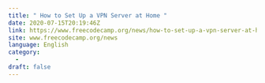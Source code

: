 ```yaml
---
title: " How to Set Up a VPN Server at Home "
date: 2020-07-15T20:19:46Z
link: https://www.freecodecamp.org/news/how-to-set-up-a-vpn-server-at-home/?utm_medium=RSS&utm_source=news.12bit.vn
site: www.freecodecamp.org/news
language: English
category:
  -   
draft: false
---
```

